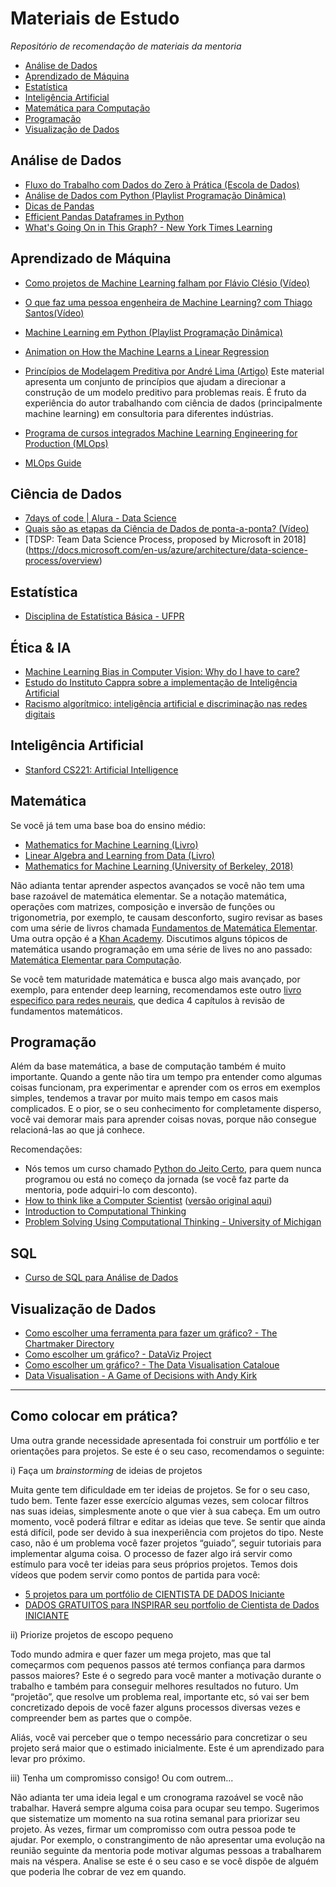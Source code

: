 # Materiais de Estudo
_Repositório de recomendação de materiais da mentoria_

* [Análise de Dados](#análise-de-dados)
* [Aprendizado de Máquina](#aprendizdo-de-máquina)
* [Estatística](#estatística)
* [Inteligência Artificial](#inteligência-artificial)
* [Matemática para Computação](#matemática)
* [Programação](#programação)
* [Visualização de Dados](#visualização-de-dados)

## Análise de Dados
- [Fluxo do Trabalho com Dados do Zero à Prática (Escola de Dados)](https://ok.org.br/publicacoes/)
- [Análise de Dados com Python (Playlist Programação Dinâmica)](https://www.youtube.com/watch?v=RlGOaSPFtXc&list=PL5TJqBvpXQv5N3iV68bGBkea0HjMk98lR)
- [Dicas de Pandas](https://www.youtube.com/watch?v=MVd1cs7TDgA&list=PL5TJqBvpXQv6SSsEgQrNwpOLTupXPuiMQ)
- [Efficient Pandas Dataframes in Python](https://www.youtube.com/watch?v=u4_c2LDi4b8)
- [What's Going On in This Graph? - New York Times Learning](https://www.nytimes.com/column/whats-going-on-in-this-graph)

## Aprendizado de Máquina
- [Como projetos de Machine Learning falham por Flávio Clésio (Vídeo)](https://www.youtube.com/watch?v=FsCa_tVAqfo)
- [O que faz uma pessoa engenheira de Machine Learning? com Thiago Santos(Vídeo)](https://youtu.be/BRhz6v-jfMM)
- [Machine Learning em Python (Playlist Programação Dinâmica)](https://www.youtube.com/watch?v=u8xgqvk16EA&list=PL5TJqBvpXQv5CBxLkdqmou_86syFK7U3Q)
- [Animation on How the Machine Learns a Linear Regression](https://youtu.be/Ht3rYS-JilE)
- [Princípios de Modelagem Preditiva por André Lima (Artigo)](https://andlima.github.io/principios-preditiva)
Este material apresenta um conjunto de princípios que ajudam a direcionar a construção de um modelo preditivo para problemas reais. É fruto da experiência do autor trabalhando com ciência de dados (principalmente machine learning) em consultoria para diferentes indústrias.

- [Programa de cursos integrados Machine Learning Engineering for Production (MLOps)](https://pt.coursera.org/specializations/machine-learning-engineering-for-production-mlops)
- [MLOps Guide](https://mlops-guide.github.io)

## Ciência de Dados
- [7days of code | Alura - Data Science](https://7daysofcode.io/matricula/data-science)
- [Quais são as etapas da Ciência de Dados de ponta-a-ponta? (Vídeo)](https://www.youtube.com/watch?time_continue=6&v=cSEVa6TzAy0)
- [TDSP: Team Data Science Process, proposed by Microsoft in 2018] (https://docs.microsoft.com/en-us/azure/architecture/data-science-process/overview)

## Estatística
- [Disciplina de Estatística Básica - UFPR](https://www.youtube.com/playlist?list=PLQcLb-PUD9WNZnVBYDKEonioyJw3nEaOM)

## Ética & IA
- [Machine Learning Bias in Computer Vision: Why do I have to care?](https://www.youtube.com/watch?v=Jh5hvUVTMK4&t=1151s)
- [Estudo do Instituto Cappra sobre a implementação de Inteligência Artificial](https://static1.squarespace.com/static/5ba6af29a0cd27664cbd406b/t/61a661e084f995413d263924/1638294001867/Etica_IA_PT.pdf)
- [Racismo algorítmico: inteligência artificial e discriminação nas redes digitais ](https://www.amazon.com.br/dp/B09RMPZBRC)

## Inteligência Artificial
- [Stanford CS221: Artificial Intelligence](https://www.youtube.com/watch?v=J8Eh7RqggsU&list=PLoROMvodv4rO1NB9TD4iUZ3qghGEGtqNX&index=1)

## Matemática
Se você já tem uma base boa do ensino médio:
- [Mathematics for Machine Learning (Livro)](https://mml-book.github.io/)
- [Linear Algebra and Learning from Data (Livro)](https://math.mit.edu/~gs/learningfromdata/)
- [Mathematics for Machine Learning (University of Berkeley, 2018)](https://gwthomas.github.io/docs/math4ml.pdf)

Não adianta tentar aprender aspectos avançados se você não tem uma base razoável de matemática elementar. Se a notação matemática, operações com matrizes, composição e inversão de funções ou trigonometria, por exemplo, te causam desconforto, sugiro revisar as bases com uma série de livros chamada [Fundamentos de Matemática Elementar](https://amzn.to/3bqrhGt). Uma outra opção é a [Khan Academy](https://pt.khanacademy.org/math).
Discutimos alguns tópicos de matemática usando programação em uma série de lives no ano passado: [Matemática Elementar para Computação](https://matematica.pgdinamica.com/).

Se você tem maturidade matemática e busca algo mais avançado, por exemplo, para entender deep learning, recomendamos este outro [livro especifico para redes neurais](https://www.deeplearningbook.org/), que dedica 4 capítulos à revisão de fundamentos matemáticos.

## Programação
Além da base matemática, a base de computação também é muito importante. Quando a gente não tira um tempo pra entender como algumas coisas funcionam, pra experimentar e aprender com os erros em exemplos simples, tendemos a travar por muito mais tempo em casos mais complicados. E o pior, se o seu conhecimento for completamente disperso, você vai demorar mais para aprender coisas novas, porque não consegue relacioná-las ao que já conhece. 

Recomendações:
- Nós temos um curso chamado [Python do Jeito Certo](http://go.pgdinamica.com/pythondojeitocerto), para quem nunca programou ou está no começo da jornada (se você faz parte da mentoria, pode adquiri-lo com desconto). 
- [How to think like a Computer Scientist](https://runestone.academy/ns/books/published/thinkcspy/index.html) ([versão original aqui](https://openbookproject.net/thinkcs/python/english3e/))
- [Introduction to Computational Thinking](https://computationalthinking.mit.edu/Spring21/)
- [Problem Solving Using Computational Thinking - University of Michigan](https://www.coursera.org/learn/compthinking)

## SQL
- [Curso de SQL para Análise de Dados](https://www.youtube.com/watch?v=BRPUA0EgS4I&list=PL5TJqBvpXQv5n1N15kcK1m9oKJm_cv-m6)

## Visualização de Dados
- [Como escolher uma ferramenta para fazer um gráfico? - The Chartmaker Directory](http://chartmaker.visualisingdata.com/)
- [Como escolher um gráfico? - DataViz Project](https://datavizproject.com/)
- [Como escolher um gráfico? - The Data Visualisation Cataloue](https://datavizcatalogue.com/index.html)
- [Data Visualisation - A Game of Decisions with Andy Kirk](https://www.youtube.com/watch?v=GVkXbQOzKNs)

--------

## Como colocar em prática?

Uma outra grande necessidade apresentada foi construir um portfólio e ter orientações para projetos. Se este é o seu caso, recomendamos o seguinte:

i) Faça um *brainstorming* de ideias de projetos

Muita gente tem dificuldade em ter ideias de projetos. Se for o seu caso, tudo bem. Tente fazer esse exercício algumas vezes, sem colocar filtros nas suas ideias, simplesmente anote o que vier à sua cabeça. Em um outro momento, você poderá filtrar e editar as ideias que teve. Se sentir que ainda está difícil, pode ser devido à sua inexperiência com projetos do tipo. Neste caso, não é um problema você fazer projetos “guiado”, seguir tutoriais para implementar alguma coisa. O processo de fazer algo irá servir como estímulo para você ter ideias para seus próprios projetos. Temos dois vídeos que podem servir como pontos de partida para você:

- [5 projetos para um portfólio de CIENTISTA DE DADOS Iniciante](https://youtu.be/a0nY4BQzxjA)
- [DADOS GRATUITOS para INSPIRAR seu portfolio de Cientista de Dados INICIANTE](https://youtu.be/Nj57VD3xKdk)

ii) Priorize projetos de escopo pequeno

Todo mundo admira e quer fazer um mega projeto, mas que tal começarmos com pequenos passos até termos confiança para darmos passos maiores? Este é o segredo para você manter a motivação durante o trabalho e também para conseguir melhores resultados no futuro. Um “projetão”, que resolve um problema real, importante etc, só vai ser bem concretizado depois de você fazer alguns processos diversas vezes e compreender bem as partes que o compõe.

Aliás, você vai perceber que o tempo necessário para concretizar o seu projeto será maior que o estimado inicialmente. Este é um aprendizado para levar pro próximo.

iii) Tenha um compromisso consigo! Ou com outrem...

Não adianta ter uma ideia legal e um cronograma razoável se você não trabalhar. Haverá sempre alguma coisa para ocupar seu tempo. Sugerimos que sistematize um momento na sua rotina semanal para priorizar seu projeto. Às vezes, firmar um compromisso com outra pessoa pode te ajudar. Por exemplo, o constrangimento de não apresentar uma evolução na reunião seguinte da mentoria pode motivar algumas pessoas a trabalharem mais na véspera. Analise se este é o seu caso e se você dispõe de alguém que poderia lhe cobrar de vez em quando.
